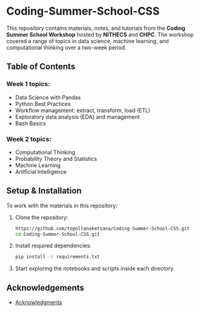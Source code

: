 # Coding-Summer-School-CSS

This repository contains materials, notes, and tutorials from the **Coding Summer School Workshop** hosted by **NITHECS** and **CHPC**. The workshop covered a range of topics in data science, machine learning, and computational thinking over a two-week period.

## Table of Contents
### Week 1 topics:

- Data Science with Pandas
- Python Best Practices
- Workflow management: extract, transform, load (ETL)
- Exploratory data analysis (EDA) and management
- Bash Basics

 
### Week 2 topics:

- Computational Thinking
- Probability Theory and Statistics
- Machine Learning
- Artificial Intelligence


## Setup & Installation
To work with the materials in this repository:
1. Clone the repository:
   ```sh
   https://github.com/topollonaketsana/Coding-Summer-School-CSS.git
   cd Coding-Summer-School-CSS.git
   ```
2. Install required dependencies:
   ```sh
   pip install -r requirements.txt
   ```
3. Start exploring the notebooks and scripts inside each directory.









## Acknowledgements
- [Acknowledgments](#acknowledgments)
